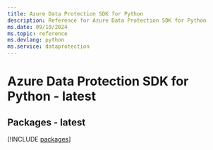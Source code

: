 ```yaml
---
title: Azure Data Protection SDK for Python
description: Reference for Azure Data Protection SDK for Python
ms.date: 09/10/2024
ms.topic: reference
ms.devlang: python
ms.service: dataprotection
---
```

# Azure Data Protection SDK for Python - latest
## Packages - latest
[!INCLUDE [packages](data-protection-index.md)]